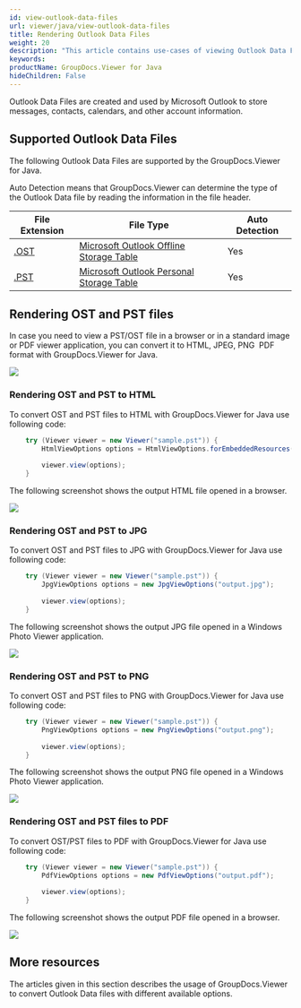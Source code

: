 ```yaml
---
id: view-outlook-data-files
url: viewer/java/view-outlook-data-files
title: Rendering Outlook Data Files
weight: 20
description: "This article contains use-cases of viewing Outlook Data Files with GroupDocs.Viewer within your Java applications."
keywords: 
productName: GroupDocs.Viewer for Java
hideChildren: False
---
```

Outlook Data Files are created and used by Microsoft Outlook to store messages, contacts, calendars, and other account information.

## Supported Outlook Data Files

The following Outlook Data Files are supported by the GroupDocs.Viewer for Java.

Auto Detection means that GroupDocs.Viewer can determine the type of the Outlook Data file by reading the information in the file header.

| File Extension | File Type | Auto Detection |
| --- | --- | --- |
| [.OST](https://wiki.fileformat.com/email/ost) | [Microsoft Outlook Offline Storage Table](https://wiki.fileformat.com/email/ost) | Yes |
| [.PST](https://wiki.fileformat.com/email/pst) | [Microsoft Outlook Personal Storage Table](https://wiki.fileformat.com/email/pst) | Yes |

## Rendering OST and PST files

In case you need to view a PST/OST file in a browser or in a standard image or PDF viewer application, you can convert it to HTML, JPEG, PNG  PDF format with GroupDocs.Viewer for Java.

![](viewer/java/images/how-to-convert-and-view-ost-and-pst-files.png)

### Rendering OST and PST to HTML

To convert OST and PST files to HTML with GroupDocs.Viewer for Java use following code:

```java
    try (Viewer viewer = new Viewer("sample.pst")) {
        HtmlViewOptions options = HtmlViewOptions.forEmbeddedResources("output.html");
    
        viewer.view(options);
    }
```

The following screenshot shows the output HTML file opened in a browser.

![](viewer/java/images/how-to-convert-and-view-ost-and-pst-files_1.png)

### Rendering OST and PST to JPG

To convert OST and PST files to JPG with GroupDocs.Viewer for Java use following code:

```java
    try (Viewer viewer = new Viewer("sample.pst")) {
        JpgViewOptions options = new JpgViewOptions("output.jpg");
    
        viewer.view(options);
    }
```

The following screenshot shows the output JPG file opened in a Windows Photo Viewer application.

![](viewer/java/images/how-to-convert-and-view-ost-and-pst-files_2.png)

### Rendering OST and PST to PNG

To convert OST and PST files to PNG with GroupDocs.Viewer for Java use following code:

```java
    try (Viewer viewer = new Viewer("sample.pst")) {
        PngViewOptions options = new PngViewOptions("output.png");
    
        viewer.view(options);
    }
```

The following screenshot shows the output PNG file opened in a Windows Photo Viewer application.

![](viewer/java/images/how-to-convert-and-view-ost-and-pst-files_3.png)

### Rendering OST and PST files to PDF

To convert OST/PST files to PDF with GroupDocs.Viewer for Java use following code:

```java
    try (Viewer viewer = new Viewer("sample.pst")) {
        PdfViewOptions options = new PdfViewOptions("output.pdf");
    
        viewer.view(options);
    }
```

The following screenshot shows the output PDF file opened in a browser.

![](viewer/java/images/how-to-convert-and-view-ost-and-pst-files_4.png)

## More resources

The articles given in this section describes the usage of GroupDocs.Viewer to convert Outlook Data files with different available options.
